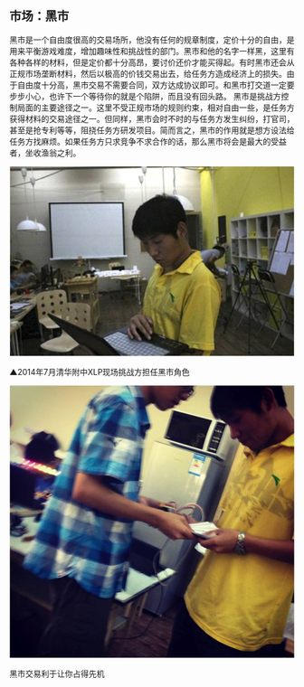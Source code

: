 ## 市场：黑市

黑市是一个自由度很高的交易场所，他没有任何的规章制度，定价十分的自由，是用来平衡游戏难度，增加趣味性和挑战性的部门。黑市和他的名字一样黑，这里有各种各样的材料，但是定价都十分高昂，要讨价还价才能买得起。有时黑市还会从正规市场垄断材料，然后以极高的价钱交易出去，给任务方造成经济上的损失。由于自由度十分高，黑市交易不需要合同，双方达成协议即可。和黑市打交道一定要步步小心，也许下一个等待你的就是个陷阱，而且没有回头路。
黑市是挑战方控制局面的主要途径之一。这里不受正规市场的规则约束，相对自由一些，是任务方获得材料的交易途径之一。但同样，黑市会时不时的与任务方发生纠纷，打官司，甚至是抢专利等等，阻挠任务方研发项目。简而言之，黑市的作用就是想方设法给任务方找麻烦。如果任务方只求竞争不求合作的话，那么黑市将会是最大的受益者，坐收渔翁之利。

![0](../assets/execution/black_market/00.jpg)

▲2014年7月清华附中XLP现场挑战方担任黑市角色

![0](../assets/execution/black_market/01.jpg)

黑市交易利于让你占得先机
